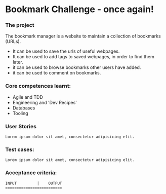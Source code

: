 # Bookmark Challenge - once again!

### The project
The bookmark manager is a website to maintain a collection of bookmarks (URLs).
+ It can be used to save the urls of useful webpages.
+ It can be used to add tags to saved webpages, in order to find them later.
+ it can be used to browse bookmarks other users have added.
+ it can be used to comment on bookmarks.

### Core competences learnt:
+ Agile and TDD
+ Engineering and 'Dev Recipes'
+ Databases
+ Tooling

### User Stories
```
Lorem ipsum dolor sit amet, consectetur adipisicing elit.
```

### Test cases:
```
Lorem ipsum dolor sit amet, consectetur adipisicing elit.
```

### Acceptance criteria:
```
INPUT         |    OUTPUT
=========================


```
